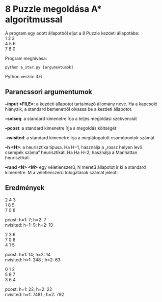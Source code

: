 # 8 Puzzle megoldása A* algoritmussal

A program egy adott állapotból eljut a 8 Puzzle kezdeti állapotába:</br>
1 2 3</br>
4 5 6</br>
7 8 0

Program meghívása:
```
python a_star.py [argumentumok]
```

Python verzió: 3.6
## Parancssori argumentumok

<b>–input \<FILE\></b>: a kezdeti állapotot tartalmazó állomány neve. Ha a kapcsoló hiányzik, a standard bemenetről
olvassa be a kezdeti állapotot.

<b>–solseq</b>: a standard kimenetre írja a teljes megoldási szekvenciát

<b>–pcost</b>: a standard kimenetre írja a megoldás költségét

<b>–nvisited</b>: a standard kimenetre írja a meglátogatott csomópontok számát

<b>–h \<H\></b>: a heurisztika típusa. Ha H=1, használja a „rossz helyen levő csempék száma” heurisztikát. Ha
Ha H=2, használja a Manhattan heurisztikát.
  
<b>–rand \<N\> \<M\></b> egy véletlenszerű, N méretű állapotot ír ki a standard kimenetre. M a véletlenszerű
tologatások számát jelenti.
  
## Eredmények

2 4 3</br>
1 8 5</br>
7 0 6</br>

pcost: h=1: 7; h=2: 7</br>
nvisited: h=1: 9; h=2: 10

2 3 6</br>
7 0 8</br>
4 1 5</br>

pcost: h=1: 14; h=2: 14</br>
nvisited: h=1: 248 ; h=2: 63</br>

0 1 2</br>
5 8 7</br>
3 6 4</br>

pcost: h=1: 22; h=2: 22 </br>
nvisited: h=1: 7481 ; h=2: 792 </br>

